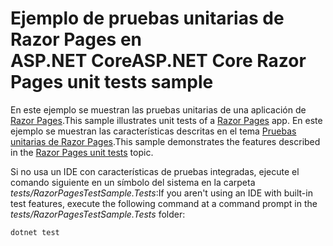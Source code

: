 # <a name="aspnet-core-razor-pages-unit-tests-sample"></a><span data-ttu-id="062c5-101">Ejemplo de pruebas unitarias de Razor Pages en ASP.NET Core</span><span class="sxs-lookup"><span data-stu-id="062c5-101">ASP.NET Core Razor Pages unit tests sample</span></span>

<span data-ttu-id="062c5-102">En este ejemplo se muestran las pruebas unitarias de una aplicación de [Razor Pages](https://docs.microsoft.com/aspnet/core/mvc/razor-pages).</span><span class="sxs-lookup"><span data-stu-id="062c5-102">This sample illustrates unit tests of a [Razor Pages](https://docs.microsoft.com/aspnet/core/mvc/razor-pages) app.</span></span> <span data-ttu-id="062c5-103">En este ejemplo se muestran las características descritas en el tema [Pruebas unitarias de Razor Pages](https://docs.microsoft.com/aspnet/core/test/razor-pages-tests).</span><span class="sxs-lookup"><span data-stu-id="062c5-103">This sample demonstrates the features described in the [Razor Pages unit tests](https://docs.microsoft.com/aspnet/core/test/razor-pages-tests) topic.</span></span>

<span data-ttu-id="062c5-104">Si no usa un IDE con características de pruebas integradas, ejecute el comando siguiente en un símbolo del sistema en la carpeta *tests/RazorPagesTestSample.Tests*:</span><span class="sxs-lookup"><span data-stu-id="062c5-104">If you aren't using an IDE with built-in test features, execute the following command at a command prompt in the *tests/RazorPagesTestSample.Tests* folder:</span></span>

```console
dotnet test
```
